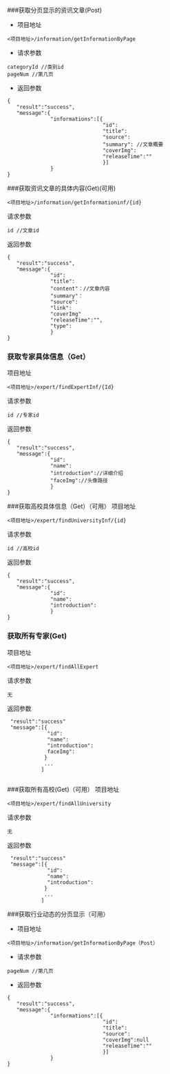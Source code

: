 ###获取分页显示的资讯文章(Post)
- 项目地址
````
<项目地址>/information/getInformationByPage
````
- 请求参数
````
categoryId //类别id
pageNum //第几页
````
- 返回参数
````
{
   "result":"success",
   "message":{
              "informations":[{
                               "id":
                               "title":
                               "source":
                               "summary": //文章概要
                               "coverImg":
                               "releaseTime":""
                               }]
              }
}                                                              
````
###获取资讯文章的具体内容(Get)(可用)
````
<项目地址>/information/getInformationinf/{id}
````
请求参数
````
id //文章id
````
返回参数
````
{
   "result":"success",
   "message":{
              "id":
              "title":
              "content"：//文章内容
              "summary"：
              "source":
              "link":
              "coverImg"
              "releaseTime":"", 
              "type":
              }
}                               
````
### 获取专家具体信息（Get）
项目地址
````
<项目地址>/expert/findExpertInf/{Id}
````
请求参数
````
id //专家id
````
返回参数
````
{
   "result":"success",
   "message":{
              "id":
              "name":
              "introduction"://详细介绍
              "faceImg"://头像路径
              }
}             
````
###获取高校具体信息（Get）（可用）
项目地址
````
<项目地址>/expert/findUniversityInf/{id}
````
请求参数
````
id //高校id
````
返回参数
````
{
   "result":"success",
   "message":{
              "id":
              "name":
              "introduction":
              }
}              
````
### 获取所有专家(Get)
项目地址
``````
<项目地址>/expert/findAllExpert
``````
请求参数
``````
无
``````
返回参数
``````
 "result":"success"
 "message":[{
             "id":
             "name":
             "introduction":
             faceImg":
            }
            ...
           ]
             
``````
###获取所有高校(Get)（可用）
项目地址
``````
<项目地址>/expert/findAllUniversity
``````
请求参数
``````
无
``````
返回参数
``````
 "result":"success"
 "message":[{
             "id":
             "name":
             "introduction":
            }
            ...
           ]  
``````
###获取行业动态的分页显示（可用）
- 项目地址
````
<项目地址>/information/getInformationByPage（Post）
````
- 请求参数
````
pageNum //第几页
````
- 返回参数
````
{
   "result":"success",
   "message":{
              "informations":[{
                               "id":
                               "title":
                               "source":
                               "coverImg":null
                               "releaseTime":""
                               }]
              }
}                                                     